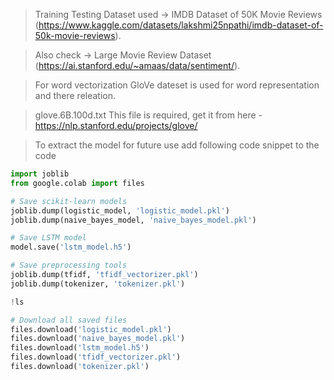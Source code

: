 > Training Testing Dataset used -> 
     IMDB Dataset of 50K Movie Reviews (https://www.kaggle.com/datasets/lakshmi25npathi/imdb-dataset-of-50k-movie-reviews).

> Also check -> Large Movie Review Dataset (https://ai.stanford.edu/~amaas/data/sentiment/).

> For word vectorization GloVe dateset is used for word representation and there releation.

> glove.6B.100d.txt This file is required, get it from here - https://nlp.stanford.edu/projects/glove/



> To extract the model for future use add following code snippet to the code
```python
import joblib
from google.colab import files

# Save scikit-learn models
joblib.dump(logistic_model, 'logistic_model.pkl')
joblib.dump(naive_bayes_model, 'naive_bayes_model.pkl')

# Save LSTM model
model.save('lstm_model.h5')

# Save preprocessing tools
joblib.dump(tfidf, 'tfidf_vectorizer.pkl')
joblib.dump(tokenizer, 'tokenizer.pkl')

!ls

# Download all saved files
files.download('logistic_model.pkl')
files.download('naive_bayes_model.pkl')
files.download('lstm_model.h5')
files.download('tfidf_vectorizer.pkl')
files.download('tokenizer.pkl')
```
